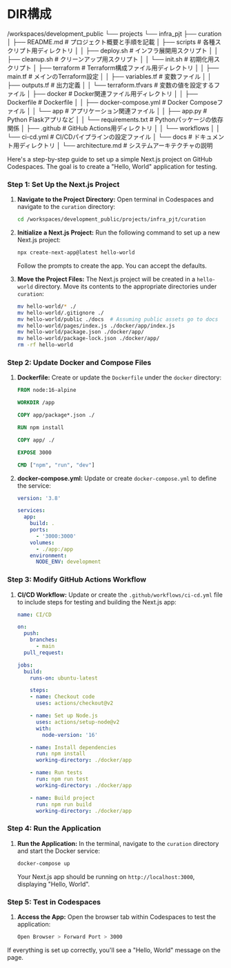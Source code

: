 # 

# DIR構成
/workspaces/development_public
└── projects
    └── infra_pjt
        ├── curation
        │   ├── README.md                  # プロジェクト概要と手順を記載
        │   ├── scripts                    # 各種スクリプト用ディレクトリ
        │   │   ├── deploy.sh              # インフラ展開用スクリプト
        │   │   ├── cleanup.sh             # クリーンアップ用スクリプト
        │   │   └── init.sh                # 初期化用スクリプト
        │   ├── terraform                  # Terraform構成ファイル用ディレクトリ
        │   │   ├── main.tf                # メインのTerraform設定
        │   │   ├── variables.tf           # 変数ファイル
        │   │   ├── outputs.tf             # 出力定義
        │   │   └── terraform.tfvars       # 変数の値を設定するファイル
        │   ├── docker                     # Docker関連ファイル用ディレクトリ
        │   │   ├── Dockerfile             # Dockerfile
        │   │   ├── docker-compose.yml     # Docker Composeファイル
        │   │   └── app                    # アプリケーション関連ファイル
        │   │       ├── app.py             # Python Flaskアプリなど
        │   │       └── requirements.txt   # Pythonパッケージの依存関係
        │   ├── .github                    # GitHub Actions用ディレクトリ
        │   │   └── workflows
        │   │       └── ci-cd.yml          # CI/CDパイプラインの設定ファイル
        │   └── docs                       # ドキュメント用ディレクトリ
        │       └── architecture.md        # システムアーキテクチャの説明

Here's a step-by-step guide to set up a simple Next.js project on GitHub Codespaces. 
The goal is to create a "Hello, World" application for testing.

### Step 1: Set Up the Next.js Project

1. **Navigate to the Project Directory:**
   Open terminal in Codespaces and navigate to the `curation` directory:
   ```bash
   cd /workspaces/development_public/projects/infra_pjt/curation
   ```

2. **Initialize a Next.js Project:**
   Run the following command to set up a new Next.js project:
   ```bash
   npx create-next-app@latest hello-world
   ```
   Follow the prompts to create the app. You can accept the defaults.

3. **Move the Project Files:**
   The Next.js project will be created in a `hello-world` directory. Move its contents to the appropriate directories under `curation`:
   ```bash
   mv hello-world/* ./
   mv hello-world/.gitignore ./
   mv hello-world/public ./docs  # Assuming public assets go to docs
   mv hello-world/pages/index.js ./docker/app/index.js
   mv hello-world/package.json ./docker/app/
   mv hello-world/package-lock.json ./docker/app/
   rm -rf hello-world
   ```

### Step 2: Update Docker and Compose Files

1. **Dockerfile:**
   Create or update the `Dockerfile` under the `docker` directory:
   ```dockerfile
   FROM node:16-alpine

   WORKDIR /app

   COPY app/package*.json ./

   RUN npm install

   COPY app/ ./

   EXPOSE 3000

   CMD ["npm", "run", "dev"]
   ```

2. **docker-compose.yml:**
   Update or create `docker-compose.yml` to define the service:
   ```yaml
   version: '3.8'

   services:
     app:
       build: .
       ports:
         - '3000:3000'
       volumes:
         - ./app:/app
       environment:
         NODE_ENV: development
   ```

### Step 3: Modify GitHub Actions Workflow

1. **CI/CD Workflow:**
   Update or create the `.github/workflows/ci-cd.yml` file to include steps for testing and building the Next.js app:
   ```yaml
   name: CI/CD

   on:
     push:
       branches:
         - main
     pull_request:

   jobs:
     build:
       runs-on: ubuntu-latest

       steps:
       - name: Checkout code
         uses: actions/checkout@v2

       - name: Set up Node.js
         uses: actions/setup-node@v2
         with:
           node-version: '16'

       - name: Install dependencies
         run: npm install
         working-directory: ./docker/app

       - name: Run tests
         run: npm run test
         working-directory: ./docker/app

       - name: Build project
         run: npm run build
         working-directory: ./docker/app
   ```

### Step 4: Run the Application

1. **Run the Application:**
   In the terminal, navigate to the `curation` directory and start the Docker service:
   ```bash
   docker-compose up
   ```
   Your Next.js app should be running on `http://localhost:3000`, displaying "Hello, World".

### Step 5: Test in Codespaces

1. **Access the App:**
   Open the browser tab within Codespaces to test the application:
   ```bash
   Open Browser > Forward Port > 3000
   ```

If everything is set up correctly, you'll see a "Hello, World" message on the page.